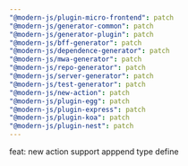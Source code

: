 ```yaml
---
"@modern-js/plugin-micro-frontend": patch
"@modern-js/generator-common": patch
"@modern-js/generator-plugin": patch
"@modern-js/bff-generator": patch
"@modern-js/dependence-generator": patch
"@modern-js/mwa-generator": patch
"@modern-js/repo-generator": patch
"@modern-js/server-generator": patch
"@modern-js/test-generator": patch
"@modern-js/new-action": patch
"@modern-js/plugin-egg": patch
"@modern-js/plugin-express": patch
"@modern-js/plugin-koa": patch
"@modern-js/plugin-nest": patch
---
```


feat: new action support apppend type define
